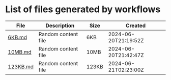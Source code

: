 # List of files generated by workflows

| File | Description | Size | Created |
| --- | --- | --- | --- |
| [6KB.md](files/6KB.md) | Random content file | 6KB | 2024-06-20T21:19:52Z |
| [10MB.md](files/10MB.md) | Random content file | 10MB | 2024-06-20T21:42:47Z |
| [123KB.md](files/123KB.md) | Random content file | 123KB | 2024-06-21T02:23:00Z |
